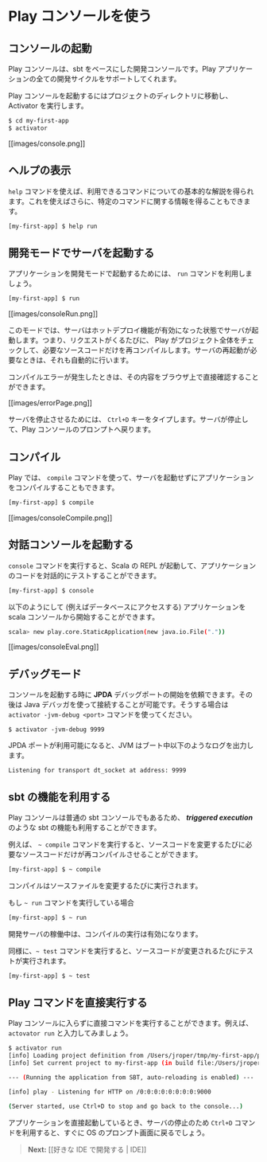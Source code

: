 <!--- Copyright (C) 2009-2013 Typesafe Inc. <http://www.typesafe.com> -->
<!--
# Using the Play console
-->
# Play コンソールを使う

<!--
## Launching the console
-->
## コンソールの起動

<!--
The Play console is a development console based on sbt that allows you to manage a Play application’s complete development cycle.
-->
Play コンソールは、sbt をベースにした開発コンソールです。Play アプリケーションの全ての開発サイクルをサポートしてくれます。

<!--
To launch the Play console, change to the directory of your project, and run Activator:
-->
Play コンソールを起動するにはプロジェクトのディレクトリに移動し、Activator を実行します。

```bash
$ cd my-first-app
$ activator
```

[[images/console.png]]

<!--
## Getting help
-->
## ヘルプの表示

<!--
Use the `help` command to get basic help about the available commands.  You can also use this with a specific command to get information about that command:
-->
`help` コマンドを使えば、利用できるコマンドについての基本的な解説を得られます。これを使えばさらに、特定のコマンドに関する情報を得ることもできます。

```bash
[my-first-app] $ help run
```

<!--
## Running the server in development mode
-->
## 開発モードでサーバを起動する

<!--
To run the current application in development mode, use the `run` command:
-->
アプリケーションを開発モードで起動するためには、 `run` コマンドを利用しましょう。

```bash
[my-first-app] $ run
```

[[images/consoleRun.png]]

<!--
In this mode, the server will be launched with the auto-reload feature enabled, meaning that for each request Play will check your project and recompile required sources. If needed the application will restart automatically.
-->
このモードでは、サーバはホットデプロイ機能が有効になった状態でサーバが起動します。つまり、リクエストがくるたびに、 Play がプロジェクト全体をチェックして、必要なソースコードだけを再コンパイルします。サーバの再起動が必要なときは、それも自動的に行います。

<!--
If there are any compilation errors you will see the result of the compilation directly in your browser:
-->
コンパイルエラーが発生したときは、その内容をブラウザ上で直接確認することができます。

[[images/errorPage.png]]

<!--
To stop the server, type `Crtl+D` key, and you will be returned to the Play console prompt.
-->
サーバを停止させるためには、 `Ctrl+D` キーをタイプします。サーバが停止して、Play コンソールのプロンプトへ戻ります。

<!--
## Compiling
-->
## コンパイル

<!--
In Play you can also compile your application without running the server. Just use the `compile` command:
-->
Play では、 `compile` コマンドを使って、サーバを起動せずにアプリケーションをコンパイルすることもできます。

```bash
[my-first-app] $ compile
```

[[images/consoleCompile.png]]

<!--
## Launch the interactive console
-->
## 対話コンソールを起動する

<!--
Type `console` to enter the interactive Scala console, which allows you to test your code interactively:
-->
`console` コマンドを実行すると、Scala の REPL が起動して、アプリケーションのコードを対話的にテストすることができます。

```bash
[my-first-app] $ console
```

<!--
To start application inside scala console (e.g to access database):
-->
以下のようにして (例えばデータベースにアクセスする) アプリケーションを scala コンソールから開始することができます。
```bash
scala> new play.core.StaticApplication(new java.io.File("."))
```

[[images/consoleEval.png]] 

<!--
## Debugging
-->
## デバッグモード

<!--
You can ask Play to start a **JPDA** debug port when starting the console. You can then connect using Java debugger. Use the `activator -jvm-debug <port>` command to do that:
-->
コンソールを起動する時に **JPDA** デバッグポートの開始を依頼できます。その後は Java デバッガを使って接続することが可能です。そうする場合は `activator -jvm-debug <port>` コマンドを使ってください。

```
$ activator -jvm-debug 9999
```

<!--
When a JPDA port is available, the JVM will log this line during boot:
-->
JPDA ポートが利用可能になると、JVM はブート中以下のようなログを出力します。

```
Listening for transport dt_socket at address: 9999
```

<!--
## Using sbt features
-->
## sbt の機能を利用する

<!--
The Play console is just a normal sbt console, so you can use sbt features such as **triggered execution**. 
-->
Play コンソールは普通の sbt コンソールでもあるため、 ***triggered execution*** のような sbt の機能も利用することができます。

<!--
For example, using `~ compile`
-->
例えば、 `~ compile` コマンドを実行すると、ソースコードを変更するたびに必要なソースコードだけが再コンパイルさせることができます。

```bash
[my-first-app] $ ~ compile
```

<!--
The compilation will be triggered each time you change a source file.
-->
コンパイルはソースファイルを変更するたびに実行されます。

<!--
If you are using `~ run`
-->
もし `~ run` コマンドを実行している場合

```bash
[my-first-app] $ ~ run
```

<!--
The triggered compilation will be enabled while a development server is running.
-->
開発サーバの稼働中は、コンパイルの実行は有効になります。

<!--
You can also do the same for `~ test`, to continuously test your project each time you modify a source file:
-->
同様に、`~ test` コマンドを実行すると、ソースコードが変更されるたびにテストが実行されます。

```bash
[my-first-app] $ ~ test
```

<!--
## Using the play commands directly
-->
## Play コマンドを直接実行する

<!--
You can also run commands directly without entering the Play console. For example, enter `activator run`:
-->
Play コンソールに入らずに直接コマンドを実行することができます。例えば、 `actovator run` と入力してみましょう。

```bash
$ activator run
[info] Loading project definition from /Users/jroper/tmp/my-first-app/project
[info] Set current project to my-first-app (in build file:/Users/jroper/tmp/my-first-app/)

--- (Running the application from SBT, auto-reloading is enabled) ---

[info] play - Listening for HTTP on /0:0:0:0:0:0:0:0:9000

(Server started, use Ctrl+D to stop and go back to the console...)
```

<!--
The application starts directly. When you quit the server using `Ctrl+D`, you will come back to your OS prompt.
-->
アプリケーションを直接起動しているとき、サーバの停止のため `Ctrl+D` コマンドを利用すると、すぐに OS のプロンプト画面に戻るでしょう。

<!--
> **Next:** [[Setting-up your preferred IDE | IDE]]
-->
> **Next:** [[好きな IDE で開発する | IDE]]
